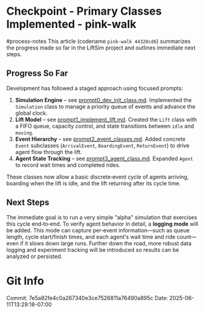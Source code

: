 # Checkpoint - Primary Classes Implemented - pink-walk

#process-notes
This article (codename `pink-walk 44320cd6`) summarizes the progress made so far in the LiftSim project and outlines immediate next steps.

## Progress So Far

Development has followed a staged approach using focused prompts:

1. **Simulation Engine** – see [prompt0_dev_init_class.md](prompt0_dev_init_class.md). Implemented the `Simulation` class to manage a priority queue of events and advance the global clock.
2. **Lift Model** – see [prompt1_implement_lift.md](prompt1_implement_lift.md). Created the `Lift` class with a FIFO queue, capacity control, and state transitions between `idle` and `moving`.
3. **Event Hierarchy** – see [prompt2_event_classes.md](prompt2_event_classes.md). Added concrete `Event` subclasses (`ArrivalEvent`, `BoardingEvent`, `ReturnEvent`) to drive agent flow through the lift.
4. **Agent State Tracking** – see [prompt3_agent_class.md](prompt3_agent_class.md). Expanded `Agent` to record wait times and completed rides.

These classes now allow a basic discrete‑event cycle of agents arriving, boarding when the lift is idle, and the lift returning after its cycle time.

## Next Steps

The immediate goal is to run a very simple "alpha" simulation that exercises this cycle end‑to‑end. To verify agent behavior in detail, a **logging mode** will be added. This mode can capture per‑event information—such as queue length, cycle start/finish times, and each agent's wait time and ride count—even if it slows down large runs. Further down the road, more robust data logging and experiment tracking will be introduced so results can be analyzed or persisted.
# Git Info
Commit: 7e5a82fe4c0a267340e3ce7526811a76490a895c
Date: 2025-06-11T13:29:18-07:00

